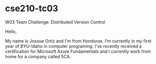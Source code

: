 # cse210-tc03
W03 Team Challenge: Distributed Version Control

Hello, 

My name is Jossue Ortiz and I'm from Honduras. I'm currently in my first year of BYU-Idaho in computer programing. I've recently received a certification for Microsoft Azure Fundamentals and I currently work from home for a company called 5CA.